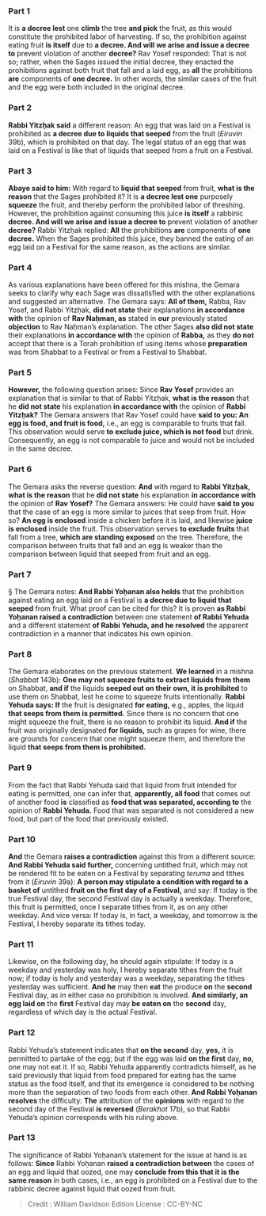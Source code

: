 
### Part 1
It is <b>a decree lest</b> one <b>climb</b> the tree <b>and pick</b> the fruit, as this would constitute the prohibited labor of harvesting. If so, the prohibition against eating fruit <b>is itself</b> due to <b>a decree. And will we arise and issue a decree to</b> prevent violation of another <b>decree?</b> Rav Yosef responded: That is not so; rather, when the Sages issued the initial decree, they enacted the prohibitions against both fruit that fall and a laid egg, as <b>all</b> the prohibitions <b>are</b> components of <b>one decree.</b> In other words, the similar cases of the fruit and the egg were both included in the original decree.

### Part 2
<b>Rabbi Yitzḥak said</b> a different reason: An egg that was laid on a Festival is prohibited as <b>a decree due to liquids that seeped</b> from the fruit (<i>Eiruvin</i> 39b), which is prohibited on that day. The legal status of an egg that was laid on a Festival is like that of liquids that seeped from a fruit on a Festival.

### Part 3
<b>Abaye said to him:</b> With regard to <b>liquid that seeped</b> from fruit, <b>what is the reason</b> that the Sages prohibited it? It is <b>a decree lest one</b> purposely <b>squeeze</b> the fruit, and thereby perform the prohibited labor of threshing. However, the prohibition against consuming this juice <b>is itself</b> a rabbinic <b>decree. And will we arise and issue a decree to</b> prevent violation of another <b>decree?</b> Rabbi Yitzḥak replied: <b>All</b> the prohibitions <b>are</b> components of <b>one decree.</b> When the Sages prohibited this juice, they banned the eating of an egg laid on a Festival for the same reason, as the actions are similar.

### Part 4
As various explanations have been offered for this mishna, the Gemara seeks to clarify why each Sage was dissatisfied with the other explanations and suggested an alternative. The Gemara says: <b>All of them,</b> Rabba, Rav Yosef, and Rabbi Yitzḥak, <b>did not state</b> their explanations <b>in accordance with</b> the opinion of <b>Rav Naḥman, as</b> stated in <b>our</b> previously stated <b>objection</b> to Rav Naḥman’s explanation. The other Sages <b>also did not state</b> their explanations <b>in accordance with</b> the opinion of <b>Rabba,</b> as they <b>do not</b> accept that there is a Torah prohibition of using items whose <b>preparation</b> was from Shabbat to a Festival or from a Festival to Shabbat.

### Part 5
<b>However,</b> the following question arises: Since <b>Rav Yosef</b> provides an explanation that is similar to that of Rabbi Yitzḥak, <b>what is the reason</b> that he <b>did not state</b> his explanation <b>in accordance with</b> the opinion of <b>Rabbi Yitzḥak?</b> The Gemara answers that Rav Yosef could have <b>said to you: An egg is food, and fruit is food,</b> i.e., an egg is comparable to fruits that fall. This observation would serve <b>to exclude juice, which is not food</b> but drink. Consequently, an egg is not comparable to juice and would not be included in the same decree.

### Part 6
The Gemara asks the reverse question: <b>And</b> with regard to <b>Rabbi Yitzḥak, what is the reason</b> that he <b>did not state</b> his explanation <b>in accordance with</b> the opinion of <b>Rav Yosef?</b> The Gemara answers: He could have <b>said to you</b> that the case of an egg is more similar to juices that seep from fruit. How so? <b>An egg is enclosed</b> inside a chicken before it is laid, and likewise <b>juice is enclosed</b> inside the fruit. This observation serves <b>to exclude fruits</b> that fall from a tree, <b>which are standing exposed</b> on the tree. Therefore, the comparison between fruits that fall and an egg is weaker than the comparison between liquid that seeped from fruit and an egg.

### Part 7
§ The Gemara notes: <b>And Rabbi Yoḥanan also holds</b> that the prohibition against eating an egg laid on a Festival is <b>a decree due to liquid that seeped</b> from fruit. What proof can be cited for this? It is proven <b>as Rabbi Yoḥanan raised a contradiction</b> between one statement <b>of Rabbi Yehuda</b> and a different statement <b>of Rabbi Yehuda, and he resolved</b> the apparent contradiction in a manner that indicates his own opinion.

### Part 8
The Gemara elaborates on the previous statement. <b>We learned</b> in a mishna (<i>Shabbat</i> 143b): <b>One may not squeeze fruits to extract liquids from them</b> on Shabbat, <b>and if</b> the liquids <b>seeped out on their own, it is prohibited</b> to use them on Shabbat, lest he come to squeeze fruits intentionally. <b>Rabbi Yehuda says: If</b> the fruit is designated <b>for eating,</b> e.g., apples, the liquid <b>that seeps from them is permitted.</b> Since there is no concern that one might squeeze the fruit, there is no reason to prohibit its liquid. <b>And if</b> the fruit was originally designated <b>for liquids,</b> such as grapes for wine, there are grounds for concern that one might squeeze them, and therefore the liquid <b>that seeps from them is prohibited.</b>

### Part 9
From the fact that Rabbi Yehuda said that liquid from fruit intended for eating is permitted, one can infer that, <b>apparently, all food</b> that comes out of another food <b>is</b> classified as <b>food that was separated, according to</b> the opinion of <b>Rabbi Yehuda.</b> Food that was separated is not considered a new food, but part of the food that previously existed.

### Part 10
<b>And</b> the Gemara <b>raises a contradiction</b> against this from a different source: <b>And Rabbi Yehuda said further,</b> concerning untithed fruit, which may not be rendered fit to be eaten on a Festival by separating <i>teruma</i> and tithes from it (<i>Eiruvin</i> 39a): <b>A person may stipulate a condition with regard to a basket of</b> untithed <b>fruit on the first day of a Festival,</b> and say: If today is the true Festival day, the second Festival day is actually a weekday. Therefore, this fruit is permitted, once I separate tithes from it, as on any other weekday. And vice versa: If today is, in fact, a weekday, and tomorrow is the Festival, I hereby separate its tithes today.

### Part 11
Likewise, on the following day, he should again stipulate: If today is a weekday and yesterday was holy, I hereby separate tithes from the fruit now; if today is holy and yesterday was a weekday, separating the tithes yesterday was sufficient. <b>And he</b> may then <b>eat</b> the produce <b>on</b> the <b>second</b> Festival day, as in either case no prohibition is involved. <b>And similarly, an egg laid on</b> the <b>first</b> Festival day may <b>be eaten on</b> the <b>second</b> day, regardless of which day is the actual Festival.

### Part 12
Rabbi Yehuda’s statement indicates that <b>on the second</b> day, <b>yes,</b> it is permitted to partake of the egg; but if the egg was laid <b>on the first</b> day, <b>no,</b> one may not eat it. If so, Rabbi Yehuda apparently contradicts himself, as he said previously that liquid from food prepared for eating has the same status as the food itself, and that its emergence is considered to be nothing more than the separation of two foods from each other. <b>And Rabbi Yoḥanan resolves</b> the difficulty: <b>The</b> attribution of the <b>opinions</b> with regard to the second day of the Festival <b>is reversed</b> (<i>Berakhot</i> 17b), so that Rabbi Yehuda’s opinion corresponds with his ruling above.

### Part 13
The significance of Rabbi Yoḥanan’s statement for the issue at hand is as follows: <b>Since</b> Rabbi Yoḥanan <b>raised a contradiction between</b> the cases of an egg and liquid that oozed, one may <b>conclude from this that it is the same reason</b> in both cases, i.e., an egg is prohibited on a Festival due to the rabbinic decree against liquid that oozed from fruit.

>Credit : William Davidson Edition
>License : CC-BY-NC